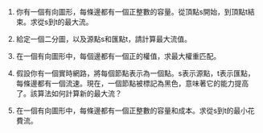 

1. 你有一個有向圖形，每條邊都有一個正整數的容量。從頂點s開始，到頂點t結束。求從s到t的最大流。

2. 給定一個二分圖，以及源點s和匯點t，請計算最大流值。

3. 在一個有向圖形中，每個邊都有一個正的權值，求最大權重匹配。

4. 假設你有一個實時網路，將每個節點表示為一個點。s表示源點，t表示匯點，每條邊都有一個流速。現在，一個節點被標記為黑色，意味著它的能力提高了。該算法如何計算新的最大流？

5. 在一個有向圖形中，每條邊都有一個正整數的容量和成本。求從s到t的最小花費流。